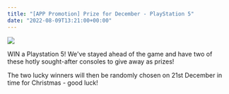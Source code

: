 ```yaml
---
title: "[APP Promotion] Prize for December - PlayStation 5"
date: "2022-08-09T13:21:00+00:00"
---
```


![](https://s3.us-west-2.amazonaws.com/secure.notion-static.com/b2a7873d-5ab6-47bf-b491-8c69f4cd0b6c/win-a-playstation-5.jpeg?X-Amz-Algorithm=AWS4-HMAC-SHA256&X-Amz-Content-Sha256=UNSIGNED-PAYLOAD&X-Amz-Credential=AKIAT73L2G45EIPT3X45%2F20220810%2Fus-west-2%2Fs3%2Faws4_request&X-Amz-Date=20220810T023822Z&X-Amz-Expires=3600&X-Amz-Signature=52b9cf6e40766e5c6c6ac576541a6b67a073fba41945fd5358a486ba8597eabe&X-Amz-SignedHeaders=host&x-id=GetObject)


WIN a Playstation 5! We've stayed ahead of the game and have two of these hotly sought-after consoles to give away as prizes!


The two lucky winners will then be randomly chosen on 21st December in time for Christmas - good luck!


